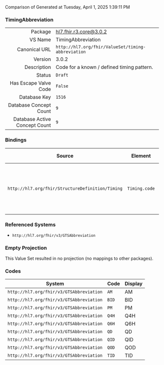 Comparison of 
Generated at Tuesday, April 1, 2025 1:39:11 PM

### TimingAbbreviation

|      |     |
| ---: | --- |
| Package | hl7.fhir.r3.core@3.0.2 |
| VS Name | TimingAbbreviation |
| Canonical URL | `http://hl7.org/fhir/ValueSet/timing-abbreviation` |
| Version | 3.0.2 |
| Description | Code for a known / defined timing pattern. |
| Status | `Draft` |
| Has Escape Valve Code | `False` |
| Database Key | `1516` |
| Database Concept Count | `9` |
| Database Active Concept Count | `9` |
### Bindings

| Source | Element | Binding | Strength | Element Short |
| ------ | ------- | ------- | -------- | ------------- |
| `http://hl7.org/fhir/StructureDefinition/Timing` | `Timing.code` | `http://hl7.org/fhir/ValueSet/timing-abbreviation` | `Preferred` | BID \| TID \| QID \| AM \| PM \| QD \| QOD \| Q4H \| Q6H + |

### Referenced Systems

* `http://hl7.org/fhir/v3/GTSAbbreviation`
### Empty Projection

This Value Set resulted in no projection (no mappings to other packages).

### Codes

| System | Code | Display |
| ------ | ---- | ------- |
| `http://hl7.org/fhir/v3/GTSAbbreviation` | `AM` | AM |
| `http://hl7.org/fhir/v3/GTSAbbreviation` | `BID` | BID |
| `http://hl7.org/fhir/v3/GTSAbbreviation` | `PM` | PM |
| `http://hl7.org/fhir/v3/GTSAbbreviation` | `Q4H` | Q4H |
| `http://hl7.org/fhir/v3/GTSAbbreviation` | `Q6H` | Q6H |
| `http://hl7.org/fhir/v3/GTSAbbreviation` | `QD` | QD |
| `http://hl7.org/fhir/v3/GTSAbbreviation` | `QID` | QID |
| `http://hl7.org/fhir/v3/GTSAbbreviation` | `QOD` | QOD |
| `http://hl7.org/fhir/v3/GTSAbbreviation` | `TID` | TID |
